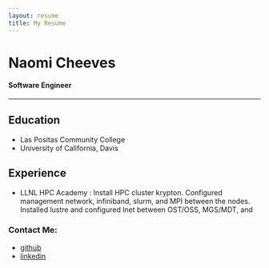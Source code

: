 ```yaml
---
layout: resume
title: My Resume
---
```

# **Naomi Cheeves**
#### Software Engineer 
---
## Education
- Las Positas Community College
- University of California, Davis
## Experience
- LLNL HPC Academy
  : Install HPC cluster krypton. Configured management network, infiniband, slurm, and MPI between the nodes. 
    Installed lustre and configured lnet between OST/OSS, MGS/MDT, and 
### Contact Me:
- [github](https://github.com/NCC912)
- [linkedin](https://www.linkedin.com/in/naomi-c-10949b116/)